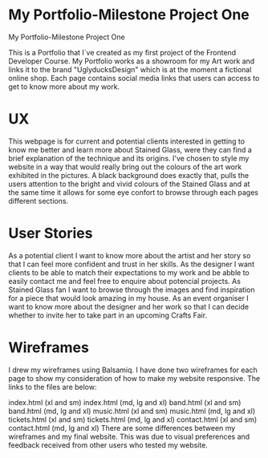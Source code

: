 # My Portfolio-Milestone Project One
My Portfolio-Milestone Project One

This is a Portfolio that I´ve created as my first project of the Frontend Developer Course. My Portfolio works as a showroom for my Art work and links it to the brand "UglyducksDesign" which is at the moment a fictional online shop. Each page contains social media links that users can access to get to know more about my work.

# UX
This webpage is for current and potential clients interested in getting to know me better and learn more about Stained Glass, were they can find a brief explanation of the technique and its origins.
I've chosen to style my website in a way that would really bring out the colours of the art work exhibited in the pictures. A black background does exactly that, pulls the users attention to the bright and vivid colours of the Stained Glass and at the same time it allows for some eye confort to browse through each pages different sections.

# User Stories
As a potential client I want to know more about the artist and her story so that I can feel more confident and trust in her skills.
As the designer I want clients to be able to match their expectations to my work and be abble to easily contact me and feel free to enquire about potencial projects.
As Stained Glass fan I want to browse through the images and find inspiration for a piece that would look amazing in my house.
As an event organiser I want to know more about the designer and her work so that I can decide whether to invite her to take part in an upcoming Crafts Fair.

# Wireframes
I drew my wireframes using Balsamiq. I have done two wireframes for each page to show my consideration of how to make my website responsive. The links to the files are below:

index.html (xl and sm)
index.html (md, lg and xl)
band.html (xl and sm)
band.html (md, lg and xl)
music.html (xl and sm)
music.html (md, lg and xl)
tickets.html (xl and sm)
tickets.html (md, lg and xl)
contact.html (xl and sm)
contact.html (md, lg and xl)
There are some differences between my wireframes and my final website. This was due to visual preferences and feedback received from other users who tested my website.